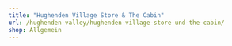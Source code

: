 ```yaml
---
title: "Hughenden Village Store & The Cabin"
url: /hughenden-valley/hughenden-village-store-und-the-cabin/
shop: Allgemein
---
```

